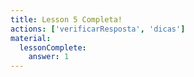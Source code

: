 ```yaml
---
title: Lesson 5 Completa!
actions: ['verificarResposta', 'dicas']
material:
  lessonComplete:
    answer: 1
---
```

